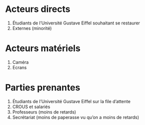 # Acteurs directs

1. Étudiants de l’Université Gustave Eiffel souhaitant se restaurer
2. Externes (minorité)

# Acteurs matériels

1. Caméra
2. Ecrans

# Parties prenantes

1. Étudiants de l’Université Gustave Eiffel sur la file d’attente
2. CROUS et salariés
3. Professeurs (moins de retards)
4. Secrétariat (moins de paperasse vu qu’on a moins de retards)
